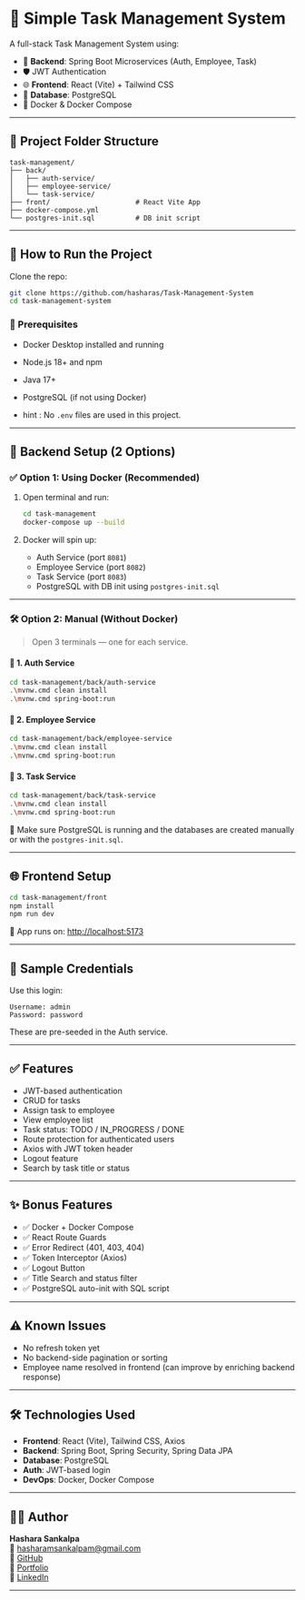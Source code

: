 # 📝 Simple Task Management System

A full-stack Task Management System using:

- 🔧 **Backend**: Spring Boot Microservices (Auth, Employee, Task)
- 🛡️ JWT Authentication
- 🌐 **Frontend**: React (Vite) + Tailwind CSS
- 🐘 **Database**: PostgreSQL
- 🐳 Docker & Docker Compose

---

## 📁 Project Folder Structure

```
task-management/
├── back/
│   ├── auth-service/
│   ├── employee-service/
│   └── task-service/
├── front/                     # React Vite App
├── docker-compose.yml
└── postgres-init.sql          # DB init script
```

---

## 🚀 How to Run the Project


 Clone the repo:
   ```bash
   git clone https://github.com/hasharas/Task-Management-System
   cd task-management-system
 ```

### 🔹 Prerequisites

- Docker Desktop installed and running
- Node.js 18+ and npm
- Java 17+
- PostgreSQL (if not using Docker)

- hint : No `.env` files are used in this project.
  
---



## 🧩 Backend Setup (2 Options)

### ✅ Option 1: Using Docker (Recommended)

1. Open terminal and run:
   ```bash
   cd task-management
   docker-compose up --build
   ```

2. Docker will spin up:
   - Auth Service (port `8081`)
   - Employee Service (port `8082`)
   - Task Service (port `8083`)
   - PostgreSQL with DB init using `postgres-init.sql`

---

### 🛠️ Option 2: Manual (Without Docker)

> Open 3 terminals — one for each service.

#### 🔸 1. Auth Service
```bash
cd task-management/back/auth-service
.\mvnw.cmd clean install
.\mvnw.cmd spring-boot:run
```

#### 🔸 2. Employee Service
```bash
cd task-management/back/employee-service
.\mvnw.cmd clean install
.\mvnw.cmd spring-boot:run
```

#### 🔸 3. Task Service
```bash
cd task-management/back/task-service
.\mvnw.cmd clean install
.\mvnw.cmd spring-boot:run
```

🛑 Make sure PostgreSQL is running and the databases are created manually or with the `postgres-init.sql`.

---

## 🌐 Frontend Setup

```bash
cd task-management/front
npm install
npm run dev
```

📍 App runs on: [http://localhost:5173](http://localhost:5173)

---

## 🔐 Sample Credentials

Use this login:

```
Username: admin
Password: password
```

These are pre-seeded in the Auth service.

---

## ✅ Features

- JWT-based authentication
- CRUD for tasks
- Assign task to employee
- View employee list
- Task status: TODO / IN_PROGRESS / DONE
- Route protection for authenticated users
- Axios with JWT token header
- Logout feature
- Search by task title or status

---

## ✨ Bonus Features

- ✅ Docker + Docker Compose
- ✅ React Route Guards
- ✅ Error Redirect (401, 403, 404)
- ✅ Token Interceptor (Axios)
- ✅ Logout Button
- ✅ Title Search and status filter
- ✅ PostgreSQL auto-init with SQL script

---

## ⚠️ Known Issues

- No refresh token yet
- No backend-side pagination or sorting
- Employee name resolved in frontend (can improve by enriching backend response)

---

## 🛠 Technologies Used

- **Frontend**: React (Vite), Tailwind CSS, Axios
- **Backend**: Spring Boot, Spring Security, Spring Data JPA
- **Database**: PostgreSQL
- **Auth**: JWT-based login
- **DevOps**: Docker, Docker Compose

---

## 👨‍💻 Author

**Hashara Sankalpa**  
📧 hasharamsankalpam@gmail.com  
🔗 [GitHub](https://github.com/hasharas)  
🔗 [Portfolio](https://hasharaportfolio.netlify.app)  
🔗 [LinkedIn](https://linkedin.com/in/hashara-sankalpa)

---
